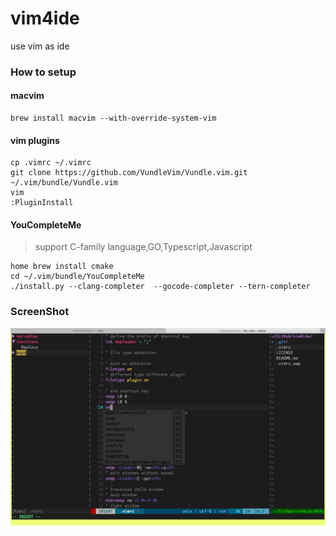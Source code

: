 # vim4ide

use vim as ide

### How to setup


#### macvim

```shell
brew install macvim --with-override-system-vim
```
#### vim plugins

```shell
cp .vimrc ~/.vimrc 
git clone https://github.com/VundleVim/Vundle.vim.git ~/.vim/bundle/Vundle.vim
vim
:PluginInstall
```

#### YouCompleteMe

> support C-family language,GO,Typescript,Javascript

```shell
home brew install cmake
cd ~/.vim/bundle/YouCompleteMe
./install.py --clang-completer  --gocode-completer --tern-completer
```
### ScreenShot
![vim4ide](./screenshot.png)


